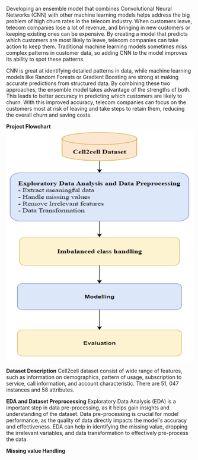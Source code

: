 Developing an ensemble model that combines Convolutional Neural Networks (CNN) with other machine learning models helps address the big problem of high churn rates in the telecom industry. When customers leave, telecom companies lose a lot of revenue, and bringing in new customers or keeping existing ones can be expensive. By creating a model that predicts which customers are most likely to leave, telecom companies can take action to keep them. Traditional machine learning models sometimes miss complex patterns in customer data, so adding CNN to the model improves its ability to spot these patterns.

CNN is great at identifying detailed patterns in data, while machine learning models like Random Forests or Gradient Boosting are strong at making accurate predictions from structured data. By combining these two approaches, the ensemble model takes advantage of the strengths of both. This leads to better accuracy in predicting which customers are likely to churn. With this improved accuracy, telecom companies can focus on the customers most at risk of leaving and take steps to retain them, reducing the overall churn and saving costs.

**Project Flowchart**
![flowchart](image/flowchart.png)

**Dataset Description**
Cell2cell dataset consist of wide range of features, such as information on demographics, pattern of usage, subscription to service, call information, and account characteristic. There are 51, 047 instances and 58 attributes.

**EDA and Dataset Preprocessing**
Exploratory Data Analysis (EDA) is a important step in data pre-processing, as it helps gain insights and understanding of the dataset. Data pre-processing is crucial for model performance, as the quality of data directly impacts the model's accuracy and effectiveness. EDA can help in identifying the missing value, dropping the irrelevant variables, and data transformation to effectively pre-process the data.

**Missing value Handling**



